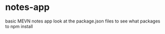 # notes-app
basic MEVN notes app
look at the package.json files to see what packages to npm install
